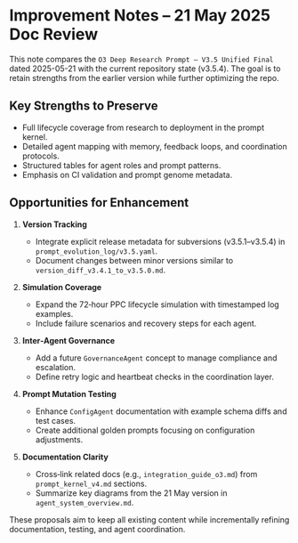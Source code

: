 # Improvement Notes – 21 May 2025 Doc Review

This note compares the `O3 Deep Research Prompt – V3.5 Unified Final` dated 2025-05-21 with the current repository state (v3.5.4). The goal is to retain strengths from the earlier version while further optimizing the repo.

## Key Strengths to Preserve
- Full lifecycle coverage from research to deployment in the prompt kernel.
- Detailed agent mapping with memory, feedback loops, and coordination protocols.
- Structured tables for agent roles and prompt patterns.
- Emphasis on CI validation and prompt genome metadata.

## Opportunities for Enhancement
1. **Version Tracking**
   - Integrate explicit release metadata for subversions (v3.5.1–v3.5.4) in `prompt_evolution_log/v3.5.yaml`.
   - Document changes between minor versions similar to `version_diff_v3.4.1_to_v3.5.0.md`.

2. **Simulation Coverage**
   - Expand the 72‑hour PPC lifecycle simulation with timestamped log examples.
   - Include failure scenarios and recovery steps for each agent.

3. **Inter‑Agent Governance**
   - Add a future `GovernanceAgent` concept to manage compliance and escalation.
   - Define retry logic and heartbeat checks in the coordination layer.

4. **Prompt Mutation Testing**
   - Enhance `ConfigAgent` documentation with example schema diffs and test cases.
   - Create additional golden prompts focusing on configuration adjustments.

5. **Documentation Clarity**
   - Cross‑link related docs (e.g., `integration_guide_o3.md`) from `prompt_kernel_v4.md` sections.
   - Summarize key diagrams from the 21 May version in `agent_system_overview.md`.

These proposals aim to keep all existing content while incrementally refining documentation, testing, and agent coordination.
